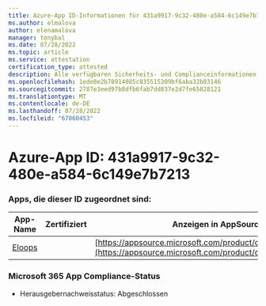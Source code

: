 ```yaml
---
title: Azure-App ID-Informationen für 431a9917-9c32-480e-a584-6c149e7b7213
ms.author: elmalova
author: elenamalova
manager: tonybal
ms.date: 07/28/2022
ms.topic: article
ms.service: attestation
certification_type: attested
description: Alle verfügbaren Sicherheits- und Complianceinformationen für 431a9917-9c32-480e-a584-6c149e7b7213.
ms.openlocfilehash: 1ede8e2b78914085c835515309bf6aba32b03146
ms.sourcegitcommit: 2787e3eed97b8dfb6fab7dd837e2d7fe65828121
ms.translationtype: MT
ms.contentlocale: de-DE
ms.lasthandoff: 07/28/2022
ms.locfileid: "67060453"
---
```

# <a name="azure-app-id-431a9917-9c32-480e-a584-6c149e7b7213"></a>Azure-App ID: 431a9917-9c32-480e-a584-6c149e7b7213


### <a name="apps-associated-with-this-id"></a>Apps, die dieser ID zugeordnet sind:
| **App-Name** | **Zertifiziert** | **Anzeigen in AppSource** |
|--------------|---------------|-----------------------|
| [Eloops](../forward/WA200002287.md) |  | [https://appsource.microsoft.com/product/office/WA200002287](https://appsource.microsoft.com/product/office/WA200002287) |

### <a name="microsoft-365-app-compliance-status"></a>Microsoft 365 App Compliance-Status
- Herausgebernachweisstatus: Abgeschlossen
